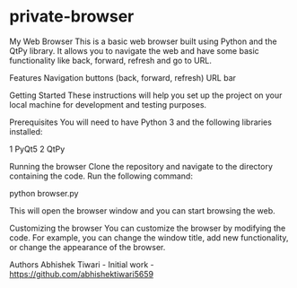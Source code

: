 # private-browser
My Web Browser
This is a basic web browser built using Python and the QtPy library. It allows you to navigate the web and have some basic functionality like back, forward, refresh and go to URL.

Features
Navigation buttons (back, forward, refresh)
URL bar

Getting Started
These instructions will help you set up the project on your local machine for development and testing purposes.

Prerequisites
You will need to have Python 3 and the following libraries installed:

1 PyQt5
2 QtPy

Running the browser
Clone the repository and navigate to the directory containing the code. Run the following command:

python browser.py

This will open the browser window and you can start browsing the web.

Customizing the browser
You can customize the browser by modifying the code. For example, you can change the window title, add new functionality, or change the appearance of the browser.

Authors
Abhishek Tiwari - Initial work - https://github.com/abhishektiwari5659
